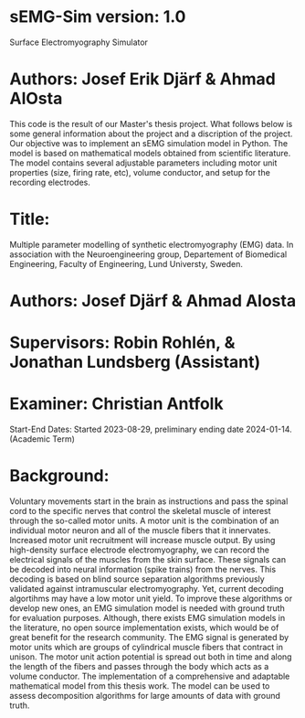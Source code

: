 # sEMG-Sim version: 1.0
  Surface Electromyography Simulator

# Authors: Josef Erik Djärf & Ahmad AlOsta
This code is the result of our Master's thesis project. What follows below is some general information about the project and a discription of the project.
Our objective was to implement an sEMG simulation model in Python. The model is based on mathematical models obtained
from scientific literature. The model contains several adjustable parameters including motor unit properties (size, firing rate, etc),
volume conductor, and setup for the recording electrodes.

# Title:
Multiple parameter modelling of synthetic electromyography (EMG) data.
In association with the Neuroengineering group, Departement of Biomedical Engineering, Faculty of Engineering, Lund Universty, Sweden.

# Authors: Josef Djärf & Ahmad Alosta
# Supervisors: Robin Rohlén, & Jonathan Lundsberg (Assistant)
# Examiner: Christian Antfolk
Start-End Dates: Started 2023-08-29, preliminary ending date 2024-01-14. (Academic Term)

# Background:
Voluntary movements start in the brain as instructions and pass the spinal cord to the specific nerves that control
the skeletal muscle of interest through the so-called motor units. A motor unit is the combination of an individual
motor neuron and all of the muscle fibers that it innervates. Increased motor unit recruitment will increase muscle
output. By using high-density surface electrode electromyography, we can record the electrical signals of the
muscles from the skin surface. These signals can be decoded into neural information (spike trains) from the nerves.
This decoding is based on blind source separation algorithms previously validated against intramuscular
electromyography. Yet, current decoding algortihms may have a low motor unit yield. To improve these algorithms
or develop new ones, an EMG simulation model is needed with ground truth for evaluation purposes. Although,
there exists EMG simulation models in the literature, no open source implementation exists, which would be of
great benefit for the research community. The EMG signal is generated by motor units which are groups of
cylindrical muscle fibers that contract in unison. The motor unit action potential is spread out both in time and
along the length of the fibers and passes through the body which acts as a volume conductor. The implementation
of a comprehensive and adaptable mathematical model from this thesis work. The model can be used to assess
decomposition algorithms for large amounts of data with ground truth.
